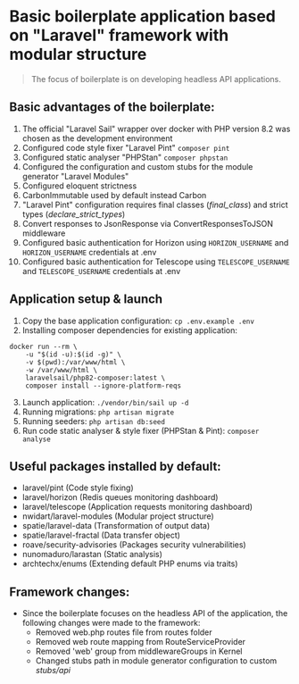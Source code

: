 # Basic boilerplate application based on "Laravel" framework with modular structure
> The focus of boilerplate is on developing headless API applications.

## Basic advantages of the boilerplate:
1. The official "Laravel Sail" wrapper over docker with PHP version 8.2 was chosen as the development environment
2. Configured code style fixer "Laravel Pint" `composer pint`
3. Configured static analyser "PHPStan" `composer phpstan`
4. Configured the configuration and custom stubs for the module generator "Laravel Modules"
5. Configured eloquent strictness
6. CarbonImmutable used by default instead Carbon
7. "Laravel Pint" configuration requires final classes (_final_class_) and strict types (_declare_strict_types_)
8. Convert responses to JsonResponse via ConvertResponsesToJSON middleware
9. Configured basic authentication for Horizon using `HORIZON_USERNAME` and `HORIZON_USERNAME` credentials at .env
10. Configured basic authentication for Telescope using `TELESCOPE_USERNAME` and `TELESCOPE_USERNAME` credentials at .env

## Application setup & launch
1. Copy the base application configuration:
`cp .env.example .env`
2. Installing composer dependencies for existing application: 
```
docker run --rm \
    -u "$(id -u):$(id -g)" \
    -v $(pwd):/var/www/html \
    -w /var/www/html \
    laravelsail/php82-composer:latest \
    composer install --ignore-platform-reqs
```
3. Launch application: `./vendor/bin/sail up -d`
4. Running migrations: `php artisan migrate`
5. Running seeders: `php artisan db:seed`
6. Run code static analyser & style fixer (PHPStan & Pint): `composer analyse`

## Useful packages installed by default:
- laravel/pint (Code style fixing)
- laravel/horizon (Redis queues monitoring dashboard)
- laravel/telescope (Application requests monitoring dashboard)
- nwidart/laravel-modules (Modular project structure)
- spatie/laravel-data (Transformation of output data)
- spatie/laravel-fractal (Data transfer object)
- roave/security-advisories (Packages security vulnerabilities)
- nunomaduro/larastan (Static analysis)
- archtechx/enums (Extending default PHP enums via traits)

## Framework changes:
- Since the boilerplate focuses on the headless API of the application, the following changes were made to the framework:
  - Removed web.php routes file from routes folder
  - Removed web route mapping from RouteServiceProvider
  - Removed 'web' group from middlewareGroups in Kernel
  - Changed stubs path in module generator configuration to custom _stubs/api_
